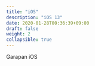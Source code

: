 ```yaml
---
title: "iOS"
description: "iOS 13"
date: 2020-01-28T00:36:39+09:00
draft: false
weight: 2
collapsible: true
---
```


Garapan iOS
